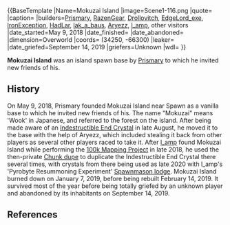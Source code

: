 {{BaseTemplate
|Name=Mokuzai Island
|image=Scene1-116.png
|quote=
|caption=
|builders=[Prismary](https://2b2t.miraheze.org/wiki/Prismary), [RazenGear](https://2b2t.miraheze.org/wiki/RazenGear), [Drollovitch](https://2b2t.miraheze.org/wiki/Drollovitch), [EdgeLord_exe](https://2b2t.miraheze.org/wiki/EdgeLord_exe), [IronException](https://2b2t.miraheze.org/wiki/IronException), [HadLar](https://2b2t.miraheze.org/wiki/HadLar), [lak_a_baus](https://2b2t.miraheze.org/wiki/lak_a_baus), [Aryezz](https://2b2t.miraheze.org/wiki/Aryezz), [l_amp](https://2b2t.miraheze.org/wiki/l_amp), other visitors
|date_started=May 9, 2018
|date_finished=
|date_abandoned=
|dimension=Overworld
|coords= (34250, -66300)
|leaker=
|date_griefed=September 14, 2019
|griefers=Unknown
|wdl=
}}

**Mokuzai Island** was an island spawn base by [Prismary](https://2b2t.miraheze.org/wiki/Prismary) to which he invited new friends of his.
## History
On May 9, 2018, Prismary founded Mokuzai Island near Spawn as a vanilla base to which he invited new friends of his. The name "Mokuzai" means 'Wook' in Japanese, and referred to the forest on the island. After being made aware of an [Indestructible End Crystal](https://2b2t.miraheze.org/wiki/Indestructible_End_Crystals) in late August, he moved it to the base with the help of Aryezz, which included stealing it back from other players as several other players raced to take it. After [l_amp](https://2b2t.miraheze.org/wiki/l_amp) found Mokuzai Island while performing the [100k Mapping Project](https://2b2t.miraheze.org/wiki/100k_Mapping_Project) in late 2018, he used the then-private [Chunk dupe](https://2b2t.miraheze.org/wiki/Chunk_dupe) to duplicate the Indestructible End Crystal there several times, with crystals from there being used as late 2020 with l_amp's 'Pyrobyte Resummoning Experiment' [Spawnmason lodge](https://2b2t.miraheze.org/wiki/Spawnmasons). Mokuzai Island burned down on January 7, 2019, before being rebuilt February 14, 2019. It survived most of the year before being totally griefed by an unknown player and abandoned by its inhabitants on September 14, 2019.

## References